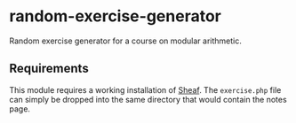 # random-exercise-generator
Random exercise generator for a course on modular arithmetic.

## Requirements

This module requires a working installation of [Sheaf](http://sheaf.io/). The `exercise.php` file can simply be dropped into the same directory that would contain the notes page.